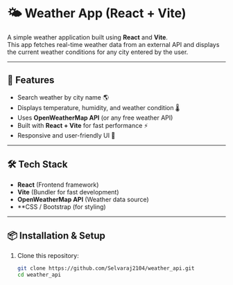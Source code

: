 # 🌤️ Weather App (React + Vite)

A simple weather application built using **React** and **Vite**.  
This app fetches real-time weather data from an external API and displays the current weather conditions for any city entered by the user.

---

## 🚀 Features
- Search weather by city name 🌎
- Displays temperature, humidity, and weather condition 🌡️
- Uses **OpenWeatherMap API** (or any free weather API)
- Built with **React + Vite** for fast performance ⚡
- Responsive and user-friendly UI 📱

---

## 🛠️ Tech Stack
- **React** (Frontend framework)
- **Vite** (Bundler for fast development)
- **OpenWeatherMap API** (Weather data source)
- **CSS / Bootstrap (for styling)

---

## 📦 Installation & Setup

1. Clone this repository:
   ```bash
   git clone https://github.com/Selvaraj2104/weather_api.git
   cd weather_api
